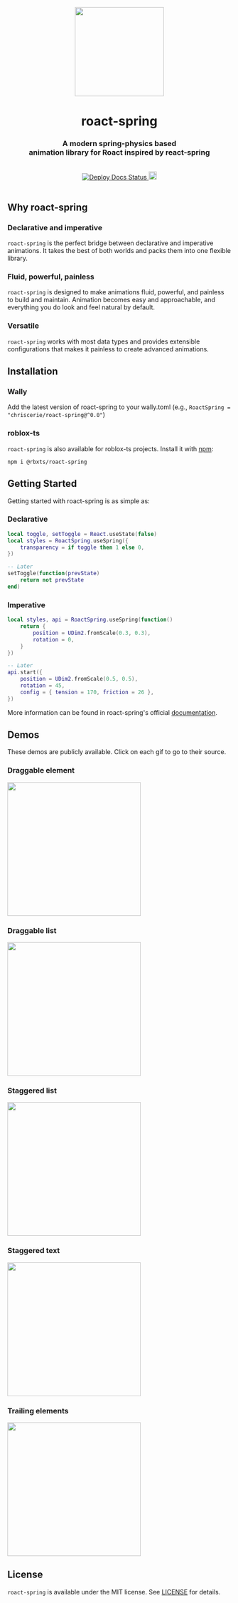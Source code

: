 <a href="https://www.chrisc.dev/roact-spring/">
  <p align="center">
    <img src="https://i.imgur.com/1Ta6WRv.png" width="200" />
  </p>
</a>

<h1 align="center">roact-spring</h1>
<h3 align="center">A modern spring-physics based </br> animation library for Roact inspired by react-spring</h3>

<br>

<div align="center">
  <a href="https://github.com/chriscerie/roact-spring/actions/workflows/docs.yml">
    <img src="https://github.com/chriscerie/roact-spring/workflows/docs/badge.svg" alt="Deploy Docs Status"/>
  </a>
  <a href="https://badge.fury.io/js/@rbxts%2Froact-spring">
    <img src="https://badge.fury.io/js/@rbxts%2Froact-spring.svg" alt="npm version" height="18">
  </a>
</div>

<br>

## Why roact-spring

### Declarative and imperative
`roact-spring` is the perfect bridge between declarative and imperative animations. It takes the best of both worlds and packs them into one flexible library.

### Fluid, powerful, painless
`roact-spring` is designed to make animations fluid, powerful, and painless to build and maintain. Animation becomes easy and approachable, and everything you do look and feel natural by default.

### Versatile
`roact-spring` works with most data types and provides extensible configurations that makes it painless to create advanced animations.

## Installation

### Wally

Add the latest version of roact-spring to your wally.toml (e.g., `RoactSpring = "chriscerie/roact-spring@^0.0"`)

### roblox-ts

`roact-spring` is also available for roblox-ts projects. Install it with [npm](https://www.npmjs.com/package/@rbxts/roact-spring):
```console
npm i @rbxts/roact-spring
```

## Getting Started

Getting started with roact-spring is as simple as:

### Declarative
```lua
local toggle, setToggle = React.useState(false)
local styles = RoactSpring.useSpring({
    transparency = if toggle then 1 else 0,
})

-- Later
setToggle(function(prevState)
    return not prevState
end)
```

### Imperative

```lua
local styles, api = RoactSpring.useSpring(function()
    return {
        position = UDim2.fromScale(0.3, 0.3),
        rotation = 0,
    }
})

-- Later
api.start({
    position = UDim2.fromScale(0.5, 0.5),
    rotation = 45,
    config = { tension = 170, friction = 26 },
})
```

More information can be found in roact-spring's official [documentation](https://www.chrisc.dev/roact-spring/).

## Demos

These demos are publicly available. Click on each gif to go to their source.

### Draggable element

<a href="stories/hooks/useSpringDrag.story.lua">
  <img src="https://media.giphy.com/media/R2bJ57MNTdP7vmP6Ez/giphy.gif" width="300" />
</a>

### Draggable list

<a href="stories/hooks/useSpringsList.story.lua">
  <img src="https://media.giphy.com/media/4qOEZ93YjhfKtSlx7b/giphy.gif" width="300" />
</a>

### Staggered list

<a href="stories/hooks/useTrailList.story.lua">
  <img src="https://media.giphy.com/media/XfG0GNKGCKang91lLN/giphy.gif" width="300" />
</a>

### Staggered text

<a href="stories/hooks/useTrailText.story.lua">
  <img src="https://media.giphy.com/media/9llkynmhlsUvZCupPz/giphy.gif" width="300" />
</a>

### Trailing elements
<a href="stories/hooks/useTrailFollow.story.lua">
  <img src="https://media.giphy.com/media/BS20XRr522AJgkCyZR/giphy.gif" width="300" />
</a>

## License

`roact-spring` is available under the MIT license. See [LICENSE](LICENSE) for details.
